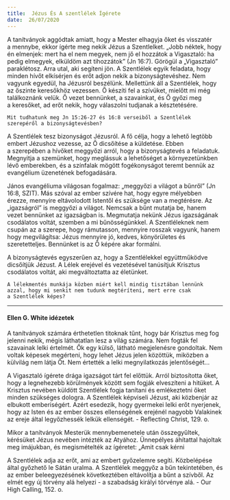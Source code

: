 ```yaml
---
title:  Jézus És A szentlélek Ígérete
date:  26/07/2020
---
```


A tanítványok aggódtak amiatt, hogy a Mester elhagyja őket és visszatér a mennybe, ekkor ígérte meg nekik Jézus a Szentlelket. „Jobb néktek, hogy én elmenjek: mert ha el nem megyek, nem jő el hozzátok a Vigasztaló: ha pedig elmegyek, elküldöm azt tihozzátok” (Jn 16:7). Görögül a „Vigasztaló” paraklétosz. Arra utal, aki segíteni jön. A Szentlélek egyik feladata, hogy minden hívőt elkísérjen és erőt adjon nekik a bizonyságtevéshez. Nem vagyunk egyedül, ha Jézusról beszélünk. Mellettünk áll a Szentlélek, hogy az őszinte keresőkhöz vezessen. Ő készíti fel a szívüket, mielőtt mi még találkoznánk velük. Ő vezet bennünket, a szavainkat, és Ő győzi meg a keresőket, ad erőt nekik, hogy válaszolni tudjanak a késztetésére.

`Mit tudhatunk meg Jn 15:26-27 és 16:8 verseiből a Szentlélek szerepéről a bizonyságtevésben?`

A Szentlélek tesz bizonyságot Jézusról. A fő célja, hogy a lehető legtöbb embert Jézushoz vezesse, az Ő dicsőítése a küldetése. Ebben a szerepében a hívőket meggyőzi arról, hogy a bizonyságtevés a feladatuk. Megnyitja a szemünket, hogy meglássuk a lehetőséget a környezetünkben lévő emberekben, és a színfalak mögött fogékonyságot teremt bennük az evangélium üzenetének befogadására.

János evangéliuma világosan fogalmaz: „meggyőzi a világot a bűnről” (Jn 16:8, SZIT). Más szóval az ember szívére hat, hogy egyre mélyebben érezze, mennyire eltávolodott Istentől és szüksége van a megtérésre. Az „igazságról” is meggyőzi a világot. Nemcsak a bűnt mutatja be, hanem vezet bennünket az igazságban is. Megmutatja nekünk Jézus igazságának csodálatos voltát, szemben a mi bűnösségünkkel. A Szentléleknek nem csupán az a szerepe, hogy rámutasson, mennyire rosszak vagyunk, hanem hogy megvilágítsa: Jézus mennyire jó, kedves, könyörületes és szeretetteljes. Bennünket is az Ő képére akar formálni.

A bizonyságtevés egyszerűen az, hogy a Szentlélekkel együttműködve dicsőítjük Jézust. A Lélek erejével és vezetésével tanúsítjuk Krisztus csodálatos voltát, aki megváltoztatta az életünket.

`A lélekmentés munkája közben miért kell mindig tisztában lennünk azzal, hogy mi senkit nem tudunk megtéríteni, mert erre csak a Szentlélek képes?`

---

#### Ellen G. White idézetek

A tanítványok számára érthetetlen titoknak tűnt, hogy bár Krisztus meg fog jelenni nekik, mégis láthatatlan lesz a világ számára. Nem fogták fel szavainak lelki értelmét. Ők egy külső, látható megjelenésre gondoltak. Nem voltak képesek megérteni, hogy lehet Jézus jelen közöttük, miközben a külvilág nem látja Őt. Nem értették a lelki megnyilatkozás jelentőségét...

A Vigasztaló ígérete drága igazságot tárt fel előttük. Arról biztosította őket, hogy a legnehezebb körülmények között sem fogják elveszíteni a hitüket. A Krisztus nevében küldött Szentlélek fogja tanítani és emlékeztetni őket minden szükséges dologra. A Szentlélek képviseli Jézust, aki közbenjár az elbukott emberiségért. Azért esedezik, hogy gyermekei lelki erőt nyerjenek, hogy az Isten és az ember összes ellenségének erejénél nagyobb Valakinek az ereje által legyőzhessék lelkük ellenségét. - Reflecting Christ, 129. o.

Mikor a tanítványok Mesterük mennybemenetele után összegyűltek, kérésüket Jézus nevében intézték az Atyához. Ünnepélyes áhítattal hajoltak meg imájukban, és megismételték az ígéretet: „Amit csak kérni

A Szentlélek adja az erőt, ami az embert győzelemre segíti. Közbelépése által győzhető le Sátán uralma. A Szentlélek meggyőz a bűn tekintetében, és az ember beleegyezésének következtében eltávolítja a bűnt a szívből. Az elmét egy új törvény alá helyezi - a szabadság királyi törvénye alá. - Our High Calling, 152. o.